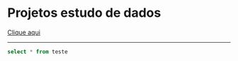 # Projetos estudo de dados

[Clique aqui](https://docs.github.com/pt/get-started/writing-on-github/getting-started-with-writing-and-formatting-on-github/basic-writing-and-formatting-syntax)

---------------------------
```sql
select * from teste


